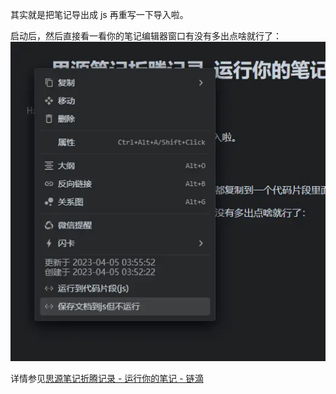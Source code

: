 其实就是把笔记导出成 js 再重写一下导入啦。

启动后，然后直接看一看你的笔记编辑器窗口有没有多出点啥就行了：
![Alt text](img/image-20230405035600-oon05ei.jpg)

详情参见[思源笔记折腾记录 - 运行你的笔记 - 链滴](https://ld246.com/article/1680639637741)